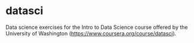 datasci
=======

Data science exercises for the Intro to Data Science course offered by the University of Washington (https://www.coursera.org/course/datasci).
